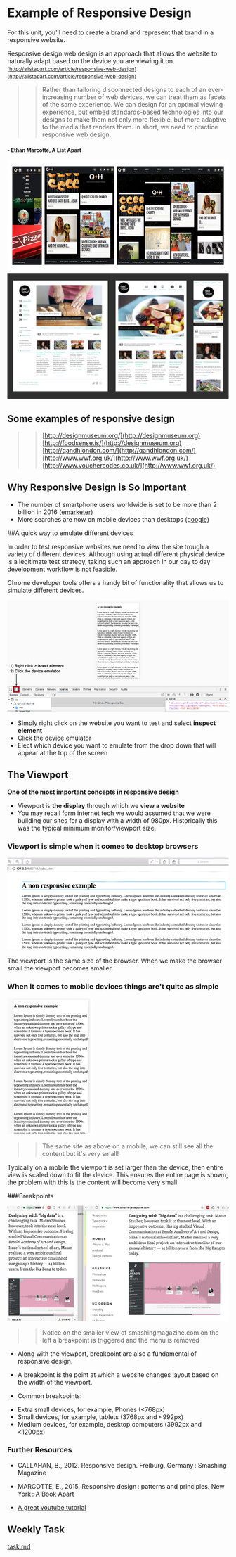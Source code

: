 # Example of Responsive Design
For this unit, you'll need to create a brand and represent that brand in a responsive website. 


 Responsive design web design is an approach that allows the 
 website to naturally adapt based on the device you are viewing it on.  <small>[http://alistapart.com/article/responsive-web-design](http://alistapart.com/article/responsive-web-design)</small>
 
 >> Rather than tailoring disconnected designs to each of an ever-increasing number of web devices, we can treat them as facets of the same experience. We can design for an optimal viewing experience, but embed standards-based technologies into our designs to make them not only more flexible, but more adaptive to the media that renders them. In short, we need to practice responsive web design.   
 
 <sub>**- Ethan Marcotte, A List Apart** </sub>
 
 
![](assets/adaptive_site_2.png)
![](assets/adaptive_site.png)

## Some examples of responsive design 

>> [http://designmuseum.org/](http://designmuseum.org)  
>> [http://foodsense.is/](http://designmuseum.org) 
>> [http://qandhlondon.com/](http://qandhlondon.com/)  
>> [http://www.wwf.org.uk/](http://www.wwf.org.uk/)  
>> [http://www.vouchercodes.co.uk/](http://www.wwf.org.uk/) 


## Why Responsive Design is So Important 

- The number of smartphone users worldwide is set to be more than 2 billion in 2016 ([emarketer](http://www.emarketer.com/Article/2-Billion-Consumers-Worldwide-Smartphones-by-2016/1011694))
- More searches are now on mobile devices than desktops ([google](https://adwords.googleblog.com/2015/05/building-for-next-moment.html))

##A quick way to emulate different devices 

In order to test responsive websites we need to view the site trough a variety of different devices. Although using actual different physical device is a legitimate test strategy, taking  such an approach in our day to day development workflow is not feasible. 

Chrome developer tools offers a handy bit of functionality that allows us to simulate different devices. 


![device_emulation_tools_up.png](assets/device_emulation_tools_up.png)

- Simply right click on the website you want to test and select **inspect element**	
- Click the device emulator
- Elect which device you want to emulate from the drop down that will appear at the top of the screen



## The Viewport
**One of the most important concepts in responsive design**

- Viewport is **the display** through which we **view a website**
- You may recall form internet tech we would assumed that we were building our sites for a display with a width of 980px. Historically this was the typical minimum monitor/viewport size. 



### Viewport is simple when it comes to desktop browsers
![](assets/device_on_a_browser.png)

The viewport is the same size of the browser. When we make the browser small the viewport becomes smaller. 





### When it comes to mobile devices things are't quite as simple

![](assets/small_device.png)
>> The same site as above on a mobile, we can still see all the content but it's very small!


Typically on a mobile the viewport is set larger than the device, then entire view is scaled down to fit the device. This ensures the entire page is shown, the problem with this is the content will become very small.

###Breakpoints 

![](assets/responsive_layout.png)
>> Notice on the smaller view of smashingmagazine.com on the left a breakpoint is triggered and the menu is removed

* Along with the viewport, breakpoint are also a fundamental of responsive design. 

* A breakpoint is the point at which a website changes layout based on the width of the viewport. 

* Common breakpoints:
 - Extra small devices, for example, Phones (<768px)
 - Small devices, for example, tablets (3768px and <992px)
 -  Medium devices, for example, desktop computers (3992px and <1200px)


### Further Resources


- CALLAHAN, B., 2012. Responsive design. Freiburg, Germany : Smashing Magazine	

- MARCOTTE, E., 2015. Responsive design : patterns and principles. New York : A Book Apart

- [A great youtube tutorial](https://www.youtube.com/watch?v=BIz02qY5BRA)

## Weekly Task

[task.md](task.md)



